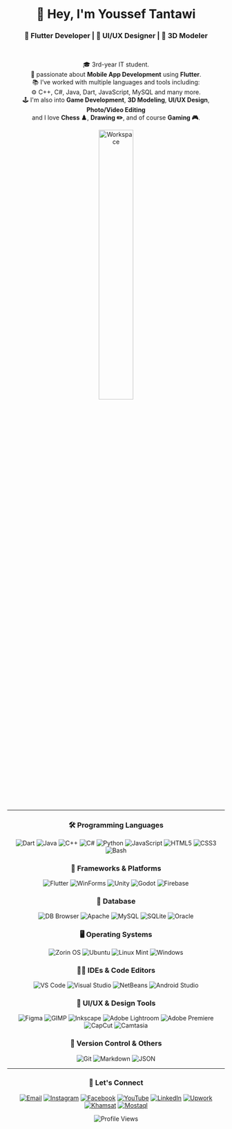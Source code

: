 <div align="center" width="50">

<h1>👋 Hey, I'm Youssef Tantawi</h1>
<h3>🚀 Flutter Developer | 🎨 UI/UX Designer | 🧱 3D Modeler </h3>

<br>

🎓 3rd-year IT student.  
📱 passionate about **Mobile App Development** using **Flutter**.  
📚 I’ve worked with multiple languages and tools including:  
⚙️ C++, C#, Java, Dart, JavaScript, MySQL and many more.  
🕹️ I'm also into **Game Development**, **3D Modeling**, **UI/UX Design**, **Photo/Video Editing**  
and I love **Chess ♟️**, **Drawing ✏️**, and of course **Gaming 🎮**.

  
<img src="https://github.com/SP-XD/SP-XD/blob/main/images/dino_rounded.gif?raw=true" alt="Workspace"  width="40%"/><br> 

---

### 🛠️ Programming Languages

![Dart](https://img.shields.io/badge/Dart-0175C2?style=flat&logo=dart&logoColor=white)
![Java](https://img.shields.io/badge/Java-ED8B00?style=flat&logo=java&logoColor=white)
![C++](https://img.shields.io/badge/C++-00599C?style=flat&logo=c%2B%2B&logoColor=white)
![C#](https://img.shields.io/badge/C%23-239120?style=flat&logo=c-sharp&logoColor=white)
![Python](https://img.shields.io/badge/Python-3776AB?style=flat&logo=python&logoColor=white)
![JavaScript](https://img.shields.io/badge/JavaScript-F7DF1E?style=flat&logo=javascript&logoColor=black)
![HTML5](https://img.shields.io/badge/HTML5-E34F26?style=flat&logo=html5&logoColor=white)
![CSS3](https://img.shields.io/badge/CSS3-1572B6?style=flat&logo=css3&logoColor=white)
![Bash](https://img.shields.io/badge/Bash-4EAA25?style=flat&logo=gnu-bash&logoColor=white)



### 🧰 Frameworks & Platforms

![Flutter](https://img.shields.io/badge/Flutter-02569B?style=flat&logo=flutter&logoColor=white)
![WinForms](https://img.shields.io/badge/WinForms-512BD4?style=flat&logo=windows&logoColor=white)
![Unity](https://img.shields.io/badge/Unity-000000?style=flat&logo=unity&logoColor=white)
![Godot](https://img.shields.io/badge/Godot-478CBF?style=flat&logo=godot-engine&logoColor=white)
![Firebase](https://img.shields.io/badge/Firebase-FFCA28?style=flat&logo=firebase&logoColor=black)



### 💾 Database

![DB Browser](https://img.shields.io/badge/DB_Browser-003B57?style=flat&logo=sqlite&logoColor=white)
![Apache](https://img.shields.io/badge/Apache-db6723?style=flat&logo=apache&logoColor=white)
![MySQL](https://img.shields.io/badge/MySQL-4479A1?style=flat&logo=mysql&logoColor=white)
![SQLite](https://img.shields.io/badge/SQLite-003B57?style=flat&logo=sqlite&logoColor=white)
![Oracle](https://img.shields.io/badge/Oracle-F80000?style=flat&logo=oracle&logoColor=white)



### 🖥️ Operating Systems

![Zorin OS](https://img.shields.io/badge/Zorin-0CC1F3?style=flat&logo=zorin&logoColor=white)
![Ubuntu](https://img.shields.io/badge/Ubuntu-E95420?style=flat&logo=ubuntu&logoColor=white)
![Linux Mint](https://img.shields.io/badge/Linux_Mint-87CF3E?style=flat&logo=linux-mint&logoColor=white)
![Windows](https://img.shields.io/badge/Windows-0078D6?style=flat&logo=windows&logoColor=white)



### 🧑‍💻 IDEs & Code Editors

![VS Code](https://img.shields.io/badge/VS_Code-007ACC?style=flat&logo=visual-studio-code&logoColor=white)
![Visual Studio](https://img.shields.io/badge/Visual_Studio-5C2D91?style=flat&logo=visual-studio&logoColor=white)
![NetBeans](https://img.shields.io/badge/NetBeans-1B6AC6?style=flat&logo=apache-netbeans-ide&logoColor=white)
![Android Studio](https://img.shields.io/badge/Android_Studio-3DDC84?style=flat&logo=android-studio&logoColor=white)



### 🎨 UI/UX & Design Tools

![Figma](https://img.shields.io/badge/Figma-9531f3?style=flat&logo=figma&logoColor=white)
![GIMP](https://img.shields.io/badge/GIMP-5C5543?style=flat&logo=gimp&logoColor=white)
![Inkscape](https://img.shields.io/badge/Inkscape-000000?style=flat&logo=inkscape&logoColor=white)
![Adobe Lightroom](https://img.shields.io/badge/Adobe_Lightroom-31A8FF?style=flat&logo=adobe-lightroom&logoColor=white)
![Adobe Premiere](https://img.shields.io/badge/Adobe_Premiere-9999FF?style=flat&logo=adobe-premiere-pro&logoColor=white)
![CapCut](https://img.shields.io/badge/CapCut-000000?style=flat&logo=capcut&logoColor=white)
![Camtasia](https://img.shields.io/badge/Camtasia-06B025?style=flat)



### 🔗 Version Control & Others

![Git](https://img.shields.io/badge/Git-F05032?style=flat&logo=git&logoColor=white)
![Markdown](https://img.shields.io/badge/Markdown-000000?style=flat&logo=markdown&logoColor=white)
![JSON](https://img.shields.io/badge/JSON-5E5C5C?style=flat&logo=json&logoColor=white)

---

### 💬 Let's Connect

[![Email](https://img.shields.io/badge/Email-D14836?style=flat&logo=gmail&logoColor=white)](mailto:yousseftantawi16@gmail.com)
[![Instagram](https://img.shields.io/badge/Instagram-E4405F?style=flat&logo=instagram&logoColor=white)](https://www.instagram.com/youssef_tantawi16?igsh=MXcwZDZrMDhtN3dicQ==)
[![Facebook](https://img.shields.io/badge/Facebook-1877F2?style=flat&logo=facebook&logoColor=white)](https://www.facebook.com/yoyoelgamed20616?mibextid=ZbWKwL)
[![YouTube](https://img.shields.io/badge/YouTube-FF0000?style=flat&logo=youtube&logoColor=white)](https://www.youtube.com/@Youssef_Tantawi)
[![LinkedIn](https://img.shields.io/badge/LinkedIn-0A66C2?style=flat&logo=linkedin&logoColor=white)](www.linkedin.com/in/youssef-tantawi)
[![Upwork](https://img.shields.io/badge/Upwork-6fda44?style=flat&logo=upwork&logoColor=white)](https://www.upwork.com/freelancers/~01d2bd67c3982364aa)
[![Khamsat](https://img.shields.io/badge/Khamsat-FFCC00?style=flat&logo=buy-me-a-coffee&logoColor=black)](https://khamsat.com/user/youssef_tantawi)
[![Mostaql](https://img.shields.io/badge/Mostaqel-009EF7?style=flat&logo=freelancer&logoColor=white)](https://mostaql.com/u/yourusername)

![Profile Views](https://komarev.com/ghpvc/?username=YoussefTantawi&style=flat&color=orange&label=PROFILE+VIEWS)

</div>
